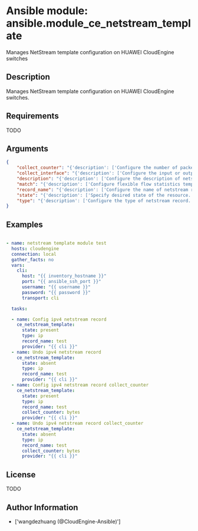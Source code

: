 # Ansible module: ansible.module_ce_netstream_template


Manages NetStream template configuration on HUAWEI CloudEngine switches

## Description

Manages NetStream template configuration on HUAWEI CloudEngine switches.

## Requirements

TODO

## Arguments

``` json
{
    "collect_counter": "{'description': ['Configure the number of packets and bytes that are included in the flexible flow statistics sent to NSC.'], 'choices': ['bytes', 'packets']}",
    "collect_interface": "{'description': ['Configure the input or output interface that are included in the flexible flow statistics sent to NSC.'], 'choices': ['input', 'output']}",
    "description": "{'description': ['Configure the description of netstream record. The value is a string of 1 to 80 case-insensitive characters.']}",
    "match": "{'description': ['Configure flexible flow statistics template keywords.'], 'choices': ['destination-address', 'destination-port', 'tos', 'protocol', 'source-address', 'source-port']}",
    "record_name": "{'description': ['Configure the name of netstream record. The value is a string of 1 to 32 case-insensitive characters.']}",
    "state": "{'description': ['Specify desired state of the resource.'], 'default': 'present', 'choices': ['present', 'absent']}",
    "type": "{'description': ['Configure the type of netstream record.'], 'required': True, 'choices': ['ip', 'vxlan']}",
}
```

## Examples


``` yaml

- name: netstream template module test
  hosts: cloudengine
  connection: local
  gather_facts: no
  vars:
    cli:
      host: "{{ inventory_hostname }}"
      port: "{{ ansible_ssh_port }}"
      username: "{{ username }}"
      password: "{{ password }}"
      transport: cli

  tasks:

  - name: Config ipv4 netstream record
    ce_netstream_template:
      state: present
      type: ip
      record_name: test
      provider: "{{ cli }}"
  - name: Undo ipv4 netstream record
    ce_netstream_template:
      state: absent
      type: ip
      record_name: test
      provider: "{{ cli }}"
  - name: Config ipv4 netstream record collect_counter
    ce_netstream_template:
      state: present
      type: ip
      record_name: test
      collect_counter: bytes
      provider: "{{ cli }}"
  - name: Undo ipv4 netstream record collect_counter
    ce_netstream_template:
      state: absent
      type: ip
      record_name: test
      collect_counter: bytes
      provider: "{{ cli }}"

```

## License

TODO

## Author Information
  - ['wangdezhuang (@CloudEngine-Ansible)']
